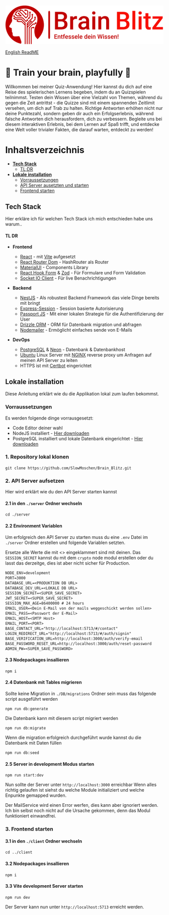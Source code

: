 
![Logo](https://github.com/SlowMoschen/Brain_Blitz/blob/main/logo.png)

[English ReadME](https://github.com/SlowMoschen/Brain_Blitz/blob/main/english.md)

# 🧠 Train your brain, playfully  🧠

Willkommen bei meiner Quiz-Anwendung! Hier kannst du dich auf eine Reise des spielerischen Lernens begeben, indem du an Quizspielen teilnimmst. Testen dein Wissen über eine Vielzahl von Themen, während du gegen die Zeit antrittst - die Quizze sind mit einem spannenden Zeitlimit versehen, um dich auf Trab zu halten. Richtige Antworten erhöhen nicht nur deine Punktezahl, sondern geben dir auch ein Erfolgserlebnis, während falsche Antworten dich herausfordern, dich zu verbessern. Begleite uns bei diesem interaktiven Erlebnis, bei dem Lernen auf Spaß trifft, und entdecke eine Welt voller trivialer Fakten, die darauf warten, entdeckt zu werden!



# Inhaltsverzeichnis

- [**Tech Stack**](#tech-stack)
    * [TL;DR](#tl-dr)
- [**Lokale installation**](#lokale-installation)
    * [Vorraussetzungen](#vorraussetzungen)
    * [API Server ausetzten und starten](#2-api-server-aufsetzen)
    * [Frontend starten](#3-frontend-starten)

## Tech Stack
Hier erkläre ich für welchen Tech Stack ich mich entschieden habe uns warum..

#### TL DR

- **Frontend** 
    * [React](https://react.dev/) - mit [Vite](https://vitejs.dev/) aufgesetzt
    * [React Router Dom](https://reactrouter.com/en/main) - HashRouter als Router
    * [MaterialUI](https://mui.com/) - Components Library
    * [React Hook Form](https://react-hook-form.com/) & [Zod](https://zod.dev/) - Für Formulare und Form Validation
    * [Socket IO Client](https://socket.io/) - Für live Benachrichtigungen

- **Backend**
    * [NestJS](https://nestjs.com/) - Als robustest Backend Framework das viele Dinge bereits mit bringt
    * [Express-Session](https://www.npmjs.com/package/express-session) - Session basierte Autorisierung
    * [Passport JS](https://www.passportjs.org/) - Mit einer lokalen Strategie für die Authentifizierung der User
    * [Drizzle ORM](https://orm.drizzle.team/) - ORM für Datenbank migration und abfragen
    * [Nodemailer](https://www.nodemailer.com/) - Ermöglicht einfaches sende von E-Mails

- **DevOps**
    * [PostgreSQL](https://www.postgresql.org/) & [Neon](https://neon.tech/) - Datenbank & Datenbankhost
    * [Ubuntu](https://ubuntu.com/) Linux Server mit [NGINX](https://www.nginx.com/) reverse proxy um Anfragen auf meinen API Server zu leiten
    * HTTPS ist mit [Certbot](https://certbot.eff.org/) eingerichtet

## Lokale installation

Diese Anleitung erklärt wie du die Applikation lokal zum laufen bekommst.

### Vorraussetzungen
Es werden folgende dinge vorrausgesetzt:

 - Code Editor deiner wahl
 - NodeJS installiert  - [Hier downloaden](https://nodejs.org/en/download)
 - PostgreSQL installiert und lokale Datenbank eingerichtet - [Hier downloaden](https://www.postgresql.org/download/)


### 1. Repository lokal klonen

```
git clone https://github.com/SlowMoschen/Brain_Blitz.git
```

### 2. API Server aufsetzen
Hier wird erklärt wie du den API Server starten kannst

#### 2.1 in den `./server` Ordner wechseln
```
cd ./server
```

#### 2.2 Environment Variablen

Um erfolgreich den API Server zu starten muss du eine `.env` Datei im `./server` Ordner erstellen und folgende Variablen setzten.

Ersetze alle Werte die mit <> eingeklammert sind mit deinen.
Das `SESSION_SECRET` kannst du mit dem `crypto` node modul erstellen oder du lasst das derzeitge, dies ist aber nicht sicher für Production.

```
NODE_ENV=development
PORT=3000
DATABASE_URL=<PRODUKTION DB URL>
DATABASE_DEV_URL=<LOKALE DB URL>
SESSION_SECRET=<SUPER_SAVE_SECRET>
JWT_SECRET=<SUPER_SAVE_SECRET>
SESSION_MAX_AGE=86400000 # 24 hours
EMAIL_USER=<Dein E-Mail von der mails weggeschickt werden sollen>
EMAIL_PASS=<Passwort der E-Mail>
EMAIL_HOST=<SMTP Host>
EMAIL_PORT=<PORT>
BASE_CONTACT_URL="http://localhost:5713/#/contact"
LOGIN_REDIRECT_URL="http://localhost:5713/#/auth/signin"
BASE_VERIFICATION_URL=http://localhost:3000/auth/verify-email
BASE_PASSWORD_RESET_URL=http://localhost:3000/auth/reset-password
ADMIN_PW=<SUPER_SAVE_PASSWORD>
```

#### 2.3 Nodepackages insallieren

```
npm i
```

#### 2.4 Datenbank mit Tables migrieren

Sollte keine Migration in `./DB/migrations` Ordner sein muss das folgende script ausgeführt werden
```
npm run db:generate
```

Die Datenbank kann mit diesem script migriert werden
```
npm run db:migrate
```

Wenn die migration erfolgreich durchgeführt wurde kannst du die Datenbank mit Daten füllen
```
npm run db:seed
```

#### 2.5 Server in development Modus starten

```
npm run start:dev
```

Nun sollte der Server unter `http://localhost:3000` erreichbar Wenn alles richtig gelaufen ist siehst du welche Module initializiert und welche Enpunkte gemapped wurden.

Der MailService wird einen Error werfen, dies kann aber ignoriert werden. Ich bin selbst noch nicht auf die Ursache gekommen, denn das Modul funktioniert einwandfrei.

### 3. Frontend starten

#### 3.1 in den `./client` Ordner wechseln

```
cd ../client
```

#### 3.2 Nodepackages insallieren

```
npm i
```

#### 3.3 Vite development Server starten

```
npm run dev
```

Der Server kann nun unter `http://localhost:5713` erreicht werden.


